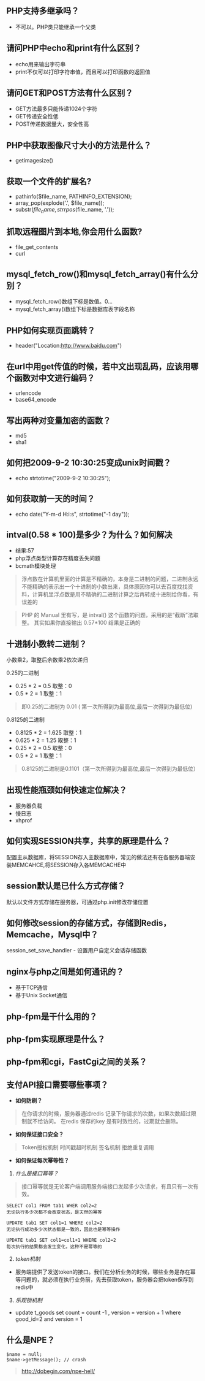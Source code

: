 ## PHP支持多继承吗？
* 不可以。PHP类只能继承一个父类

## 请问PHP中echo和print有什么区别？
* echo用来输出字符串
* print不仅可以打印字符串值，而且可以打印函数的返回值

## 请问GET和POST方法有什么区别？
* GET方法最多只能传递1024个字符
* GET传递安全性低
* POST传递数据量大，安全性高

## PHP中获取图像尺寸大小的方法是什么？
* getimagesize()

## 获取一个文件的扩展名?
* pathinfo($file_name, PATHINFO_EXTENSION);
* array_pop(explode('.', $file_name));
* substr($file_name, strrpos($file_name, '.'));

## 抓取远程图片到本地,你会用什么函数?
* file_get_contents
* curl

## mysql_fetch_row()和mysql_fetch_array()有什么分别？
* mysql_fetch_row()数组下标是数值。0...
* mysql_fetch_array()数组下标是数据库表字段名称

## PHP如何实现页面跳转？
* header("Location:http://www.baidu.com")
  
## 在url中用get传值的时候，若中文出现乱码，应该用哪个函数对中文进行编码？
* urlencode
* base64_encode

## 写出两种对变量加密的函数？
* md5
* sha1

## 如何把2009-9-2 10:30:25变成unix时间戳？
* echo strtotime("2009-9-2 10:30:25");

## 如何获取前一天的时间？
* echo date("Y-m-d H:i:s", strtotime("-1 day"));

## intval(0.58 * 100)是多少？为什么？如何解决
* 结果:57
* php浮点类型计算存在精度丢失问题
* bcmath模块处理

> 浮点数在计算机里面的计算是不精确的，本身是二进制的问题，二进制永远不能精确的表示出一个十进制的小数出来，具体原因你可以去百度找找资料，计算机里浮点数是用不精确的二进制计算之后再转成十进制给你看，有误差的

> PHP 的 Manual 里有写，是 intval() 这个函数的问题，采用的是“截断”法取整。
其实如果你直接输出 0.57*100 结果是正确的

## 十进制小数转二进制？
小数乘2，取整后余数乘2依次递归

0.25的二进制
- 0.25 * 2 = 0.5  取整：0
- 0.5 * 2  = 1    取整：1
> 即0.25的二进制为 0.01 ( 第一次所得到为最高位,最后一次得到为最低位)

0.8125的二进制
- 0.8125 * 2 = 1.625‬  取整：1
- 0.625 * 2 = 1.25    取整：1
- 0.25 * 2 = 0.5      取整：0
- 0.5 * 2 = 1         取整：1

> 0.8125的二进制是0.1101（第一次所得到为最高位,最后一次得到为最低位）

## 出现性能瓶颈如何快速定位解决？
* 服务器负载
* 慢日志
* xhprof

## 如何实现SESSION共享，共享的原理是什么？
配置主从数据库，将SESSION存入主数据库中，常见的做法还有在各服务器端安装MEMCAHCE,将SESSION存入各MEMCACHE中

## session默认是已什么方式存储？
默认以文件方式存储在服务器，可通过php.init修改存储位置

## 如何修改session的存储方式，存储到Redis，Memcache，Mysql中？
session_set_save_handler - 设置用户自定义会话存储函数

## nginx与php之间是如何通讯的？
- 基于TCP通信
- 基于Unix Socket通信

## php-fpm是干什么用的？

## php-fpm实现原理是什么？

## php-fpm和cgi，FastCgi之间的关系？

## 支付API接口需要哪些事项？
* **如何防刷？**
> 在你请求的时候，服务器通过redis 记录下你请求的次数，如果次数超过限制就不给访问。
在redis 保存的key 是有时效性的，过期就会删除。

* **如何保证接口安全？**
> Token授权机制
> 时间戳超时机制
> 签名机制
> 拒绝重复调用

* **如何保证每次幂等性？**
1. *什么是接口幂等？*
> 接口幂等就是无论客户端调用服务端接口发起多少次请求，有且只有一次有效。

```
SELECT col1 FROM tab1 WHER col2=2
无论执行多少次都不会改变状态，是天然的幂等

UPDATE tab1 SET col1=1 WHERE col2=2
无论执行成功多少次状态都是一致的，因此也是幂等操作

UPDATE tab1 SET col1=col1+1 WHERE col2=2
每次执行的结果都会发生变化，这种不是幂等的
```

2. *token机制*
- 服务端提供了发送token的接口。我们在分析业务的时候，哪些业务是存在幂等问题的，就必须在执行业务前，先去获取token，服务器会把token保存到redis中

3. *乐观锁机制*
- update t_goods set count = count -1 , version = version + 1 where good_id=2 and version = 1

## 什么是NPE？

```
$name = null;
$name->getMessage(); // crash
```

> http://dobegin.com/npe-hell/